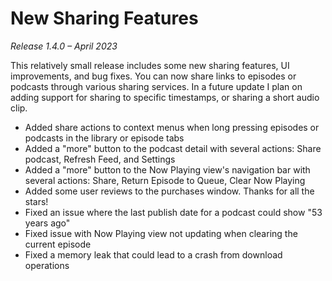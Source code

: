 # New Sharing Features
*Release 1.4.0 – April 2023*

This relatively small release includes some new sharing features, UI improvements, and bug fixes. You can now share links to episodes or podcasts through various sharing services. In a future update I plan on adding support for sharing to specific timestamps, or sharing a short audio clip.

- Added share actions to context menus when long pressing episodes or podcasts in the library or episode tabs
- Added a "more" button to the podcast detail with several actions: Share podcast, Refresh Feed, and Settings
- Added a "more" button to the Now Playing view's navigation bar with several actions: Share, Return Episode to Queue, Clear Now Playing
- Added some user reviews to the purchases window. Thanks for all the stars!
- Fixed an issue where the last publish date for a podcast could show "53 years ago"
- Fixed issue with Now Playing view not updating when clearing the current episode
- Fixed a memory leak that could lead to a crash from download operations
